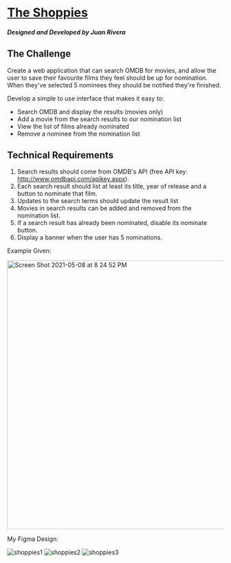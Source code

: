 # <a href="https://juan-the-shoppies.vercel.app/">The Shoppies </a>
##### Designed and Developed by Juan Rivera

## The Challenge
Create a web application that can search OMDB for movies, and allow the user to save their favourite films they feel should be up for nomination. When they've selected 5 nominees they should be notified they're finished.

Develop a simple to use interface that makes it easy to:
- Search OMDB and display the results (movies only)
- Add a movie from the search results to our nomination list
- View the list of films already nominated
- Remove a nominee from the nomination list

## Technical Requirements
1) Search results should come from OMDB's API (free API key: http://www.omdbapi.com/apikey.aspx).
2) Each search result should list at least its title, year of release and a button to nominate that film.
3) Updates to the search terms should update the result list
4) Movies in search results can be added and removed from the nomination list.
5) If a search result has already been nominated, disable its nominate button.
6) Display a banner when the user has 5 nominations.

Example Given:

<img width="625" alt="Screen Shot 2021-05-08 at 8 24 52 PM" src="https://user-images.githubusercontent.com/16306067/117556872-7eb0b100-b03b-11eb-8e6e-5aaaa814c9c3.png">

My Figma Design:

![shoppies1](https://user-images.githubusercontent.com/16306067/118587096-f84a4c80-b769-11eb-93b9-fa6bc7f656d7.png)
![shoppies2](https://user-images.githubusercontent.com/16306067/118587101-fc766a00-b769-11eb-9545-84187809d636.png)
![shoppies3](https://user-images.githubusercontent.com/16306067/118587171-1b74fc00-b76a-11eb-9937-fb6b04b3c7b4.png)



